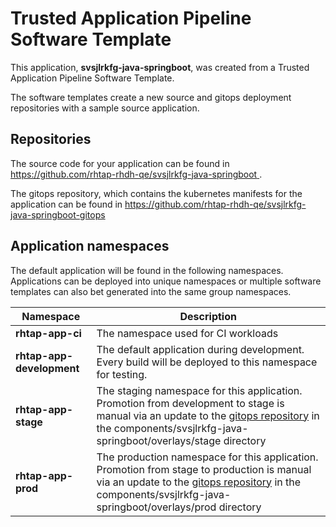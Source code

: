 # Trusted Application Pipeline Software Template

This application, **svsjlrkfg-java-springboot**, was created from a Trusted Application Pipeline Software Template.

The software templates create a new source and gitops deployment repositories with a sample source application. 

## Repositories

The source code for your application can be found in [https://github.com/rhtap-rhdh-qe/svsjlrkfg-java-springboot ](https://github.com/rhtap-rhdh-qe/svsjlrkfg-java-springboot ).
 
The gitops repository, which contains the kubernetes manifests for the application can be found in 
[https://github.com/rhtap-rhdh-qe/svsjlrkfg-java-springboot-gitops ](https://github.com/rhtap-rhdh-qe/svsjlrkfg-java-springboot-gitops ) 

## Application namespaces 

The default application will be found in the following namespaces. Applications can be deployed into unique namespaces or multiple software templates can also bet generated into the same group namespaces.  

|  Namespace   |  Description   |  
| -------- | -------- |
| **rhtap-app-ci** | The namespace used for CI workloads |
| **rhtap-app-development** | The default application during development. Every build will be deployed to this namespace for testing. |
| **rhtap-app-stage** | The staging namespace for this application. Promotion from development to stage is manual via an update to the [gitops repository](https://github.com/rhtap-rhdh-qe/svsjlrkfg-java-springboot-gitops ) in the components/svsjlrkfg-java-springboot/overlays/stage directory |
| **rhtap-app-prod** | The production namespace for this application. Promotion from stage to production is manual via an update to the [gitops repository](https://github.com/rhtap-rhdh-qe/svsjlrkfg-java-springboot-gitops ) in the components/svsjlrkfg-java-springboot/overlays/prod directory |